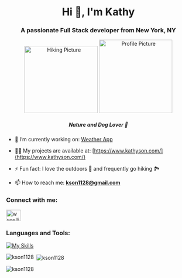 

<!--
**kson1128/kson1128** is a ✨ _special_ ✨ repository because its `README.md` (this file) appears on your GitHub profile.

Here are some ideas to get you started:
-->

<h1 align="center">Hi 👋, I'm Kathy</h1>
<h3 align="center">A passionate Full Stack developer from New York, NY</h3>

<p align="center">
  <img src="https://i.imgur.com/ciQhSV3.jpg" alt="Hiking Picture" width="200" height="183"/>
  <img src="https://i.imgur.com/SNcHWE9.jpg" alt="Profile Picture" width="200"/>
  <h5 align="center">Nature and Dog Lover 🐶</h5>
</p>


- 🔭 I’m currently working on: [Weather App](https://github.com/kson1128/weather)

- 👨‍💻 My projects are available at: [https://www.kathyson.com/](https://www.kathyson.com/)

- ⚡ Fun fact: I love the outdoors 🌿 and frequently go hiking 🏞️ 

- 📫 How to reach me: **kson1128@gmail.com**




<h3 align="left">Connect with me:</h3>
<p align="left">
<a href="https://linkedin.com/in/kathy-son" target="blank"><img align="center" src="https://raw.githubusercontent.com/rahuldkjain/github-profile-readme-generator/master/src/images/icons/Social/linked-in-alt.svg" alt="www.linkedin.com/in/kathy-son" height="30" width="40" /></a>
</p>

<h3 align="left">Languages and Tools:</h3>

[![My Skills](https://skillicons.dev/icons?i=js,aws,gcp,react,redux,babel,py,nextjs,nodejs,postgres,webpack,bootstrap,cassandra,html,css,discord,electron,express,figma,firebase,git,graphql,heroku,linkedin,materialui,mysql,netlify,postman,prisma,sass,supabase,sequelize,&perline=10)](https://skillicons.dev)


<p><img align="left" src="https://github-readme-stats.vercel.app/api/top-langs?username=kson1128&show_icons=true&locale=en&layout=compact" alt="kson1128" /></p>

<p>&nbsp;<img align="center" src="https://github-readme-stats.vercel.app/api?username=kson1128&show_icons=true&locale=en" alt="kson1128" /></p>

<p><img align="center" src="https://github-readme-streak-stats.herokuapp.com/?user=kson1128&" alt="kson1128" /></p>
